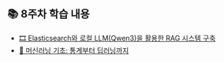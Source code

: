 ## 📚 8주차 학습 내용

- [🎞️ Elasticsearch와 로컬 LLM(Qwen3)을 활용한 RAG 시스템 구축](./33_day.md)
- [🤖 머신러닝 기초: 통계부터 딥러닝까지](./34_day.md)